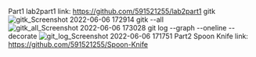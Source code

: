Part1
lab2part1 link: https://github.com/591521255/lab2part1
gitk
![gitk_Screenshot 2022-06-06 172914](https://user-images.githubusercontent.com/95945800/172254384-a2d0fca9-7f5d-4b1b-993b-cace0924bae3.png)
gitk --all
![gitk_all_Screenshot 2022-06-06 173028](https://user-images.githubusercontent.com/95945800/172254419-09c37120-000b-41f8-a69c-1d96d1916265.png)
git log --graph --oneline --decorate
![git_log_Screenshot 2022-06-06 171751](https://user-images.githubusercontent.com/95945800/172254506-043abfbc-59a3-4072-8537-cfc0046aae96.png)
Part2
Spoon Knife link: https://github.com/591521255/Spoon-Knife
